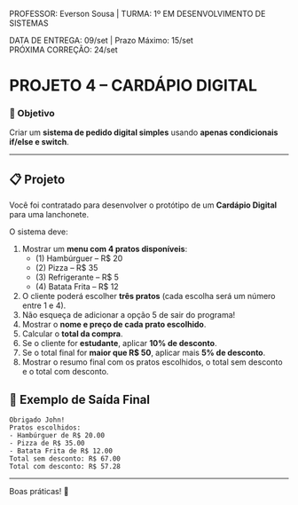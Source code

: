 PROFESSOR: Everson Sousa | TURMA: 1º EM DESENVOLVIMENTO DE SISTEMAS

DATA DE ENTREGA: 09/set | Prazo Máximo: 15/set<br>
PRÓXIMA CORREÇÃO: 24/set

# PROJETO 4 – CARDÁPIO DIGITAL

### 🎯 Objetivo

Criar um **sistema de pedido digital simples** usando **apenas condicionais if/else e switch**.

---

## 📋 Projeto

Você foi contratado para desenvolver o protótipo de um **Cardápio Digital** para uma lanchonete.

O sistema deve:

1. Mostrar um **menu com 4 pratos disponíveis**:
    - (1) Hambúrguer – R$ 20
    - (2) Pizza – R$ 35
    - (3) Refrigerante – R$ 5
    - (4) Batata Frita – R$ 12
2. O cliente poderá escolher **três pratos** (cada escolha será um número entre 1 e 4).
3. Não esqueça de adicionar a opção 5 de sair do programa!
4. Mostrar o **nome e preço de cada prato escolhido**.
5. Calcular o **total da compra**.
6. Se o cliente for **estudante**, aplicar **10% de desconto**.
7. Se o total final for **maior que R$ 50**, aplicar mais **5% de desconto**.
8. Mostrar o resumo final com os pratos escolhidos, o total sem desconto e o total com desconto.

## 📌 Exemplo de Saída Final

```
Obrigado John!
Pratos escolhidos:
- Hambúrguer de R$ 20.00
- Pizza de R$ 35.00
- Batata Frita de R$ 12.00
Total sem desconto: R$ 67.00
Total com desconto: R$ 57.28
```

---

Boas práticas! 🤙
